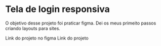 # Tela de login responsiva

O objetivo desse projeto foi praticar figma. Dei os meus primeito passos criando layouts para sites. 

Link do projeto no figma 
Link do projeto 
